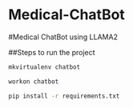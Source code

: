 # Medical-ChatBot
#Medical ChatBot using LLAMA2

##Steps to run the project

```bash
mkvirtualenv chatbot
```

```bash
workon chatbot
```

```bash
pip install -r requirements.txt
```
